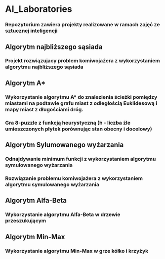 # AI_Laboratories
### Repozytorium zawiera projekty realizowane w ramach zajęć ze sztucznej inteligencji 
## Algorytm najbliższego sąsiada
### Projekt rozwiązujacy problem komiwojażera z wykorzystaniem algorytmu najbliższego sąsiada
## Algorytm A* 
### Wykorzystanie algorytmu A* do znalezienia ścieżki pomiędzy miastami na podtawie grafu miast z odległością Euklidesową i mapy miast z długościami dróg.
### Gra 8-puzzle z funkcją heurystyczną (h - liczba źle umieszczonych płytek porównując stan obecny i docelowy)
## Algorytm Sylumowanego wyżarzania
### Odnajdywanie minimum funkcji z wykorzystaniem algorytmu symulowanego wyżarzania
### Rozwiązanie problemu komiwojażera z wykorzystaniem algorytmu symulowanego wyżarzania
## Algorytm Alfa-Beta
### Wykorzystanie algorytmu Alfa-Beta w drzewie przeszukującym
## Algorytm Min-Max
### Wykorzystanie algorytmu Min-Max w grze kółko i krzyżyk 
